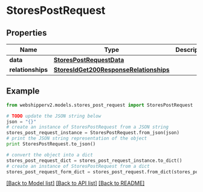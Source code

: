 # StoresPostRequest


## Properties
Name | Type | Description | Notes
------------ | ------------- | ------------- | -------------
**data** | [**StoresPostRequestData**](StoresPostRequestData.md) |  | [optional] 
**relationships** | [**StoresIdGet200ResponseRelationships**](StoresIdGet200ResponseRelationships.md) |  | [optional] 

## Example

```python
from webshipperv2.models.stores_post_request import StoresPostRequest

# TODO update the JSON string below
json = "{}"
# create an instance of StoresPostRequest from a JSON string
stores_post_request_instance = StoresPostRequest.from_json(json)
# print the JSON string representation of the object
print StoresPostRequest.to_json()

# convert the object into a dict
stores_post_request_dict = stores_post_request_instance.to_dict()
# create an instance of StoresPostRequest from a dict
stores_post_request_form_dict = stores_post_request.from_dict(stores_post_request_dict)
```
[[Back to Model list]](../README.md#documentation-for-models) [[Back to API list]](../README.md#documentation-for-api-endpoints) [[Back to README]](../README.md)


